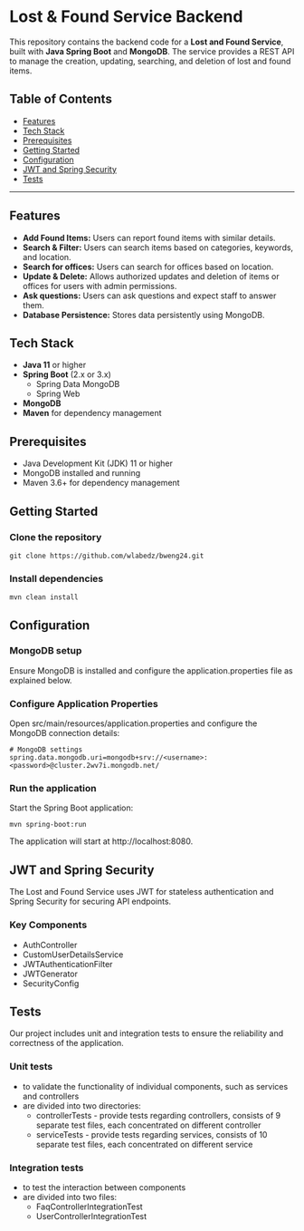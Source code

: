 # Lost & Found Service Backend

This repository contains the backend code for a **Lost and Found Service**, built with **Java Spring Boot** and **MongoDB**. The service provides a REST API to manage the creation, updating, searching, and deletion of lost and found items.

## Table of Contents
- [Features](#features)
- [Tech Stack](#tech-stack)
- [Prerequisites](#prerequisites)
- [Getting Started](#getting-started)
- [Configuration](#configuration)
- [JWT and Spring Security](#jwt-and-spring-security)
- [Tests](#tests)

---

## Features
- **Add Found Items:** Users can report found items with similar details.
- **Search & Filter:** Users can search items based on categories, keywords, and location.
- **Search for offices:** Users can search for offices based on location.
- **Update & Delete:** Allows authorized updates and deletion of items or offices for users with admin permissions.
- **Ask questions:** Users can ask questions and expect staff to answer them.
- **Database Persistence:** Stores data persistently using MongoDB.

## Tech Stack
- **Java 11** or higher
- **Spring Boot** (2.x or 3.x)
  - Spring Data MongoDB
  - Spring Web
- **MongoDB**
- **Maven** for dependency management

## Prerequisites
- Java Development Kit (JDK) 11 or higher
- MongoDB installed and running
- Maven 3.6+ for dependency management

## Getting Started

### Clone the repository
```
git clone https://github.com/wlabedz/bweng24.git
```

### Install dependencies
```
mvn clean install
```

## Configuration

### MongoDB setup
Ensure MongoDB is installed and configure the application.properties file as explained below.

### Configure Application Properties
Open src/main/resources/application.properties and configure the MongoDB connection details:

```
# MongoDB settings
spring.data.mongodb.uri=mongodb+srv://<username>:<password>@cluster.2wv7i.mongodb.net/

```

### Run the application
Start the Spring Boot application:
```
mvn spring-boot:run
```
The application will start at http://localhost:8080.

## JWT and Spring Security
The Lost and Found Service uses JWT for stateless authentication and Spring Security for securing API endpoints.

### Key Components
 - AuthController
 - CustomUserDetailsService
 - JWTAuthenticationFilter
 - JWTGenerator
 - SecurityConfig


## Tests
Our project includes unit and integration tests to ensure the reliability and correctness of the application.

### Unit tests
  - to validate the functionality of individual components, such as services and controllers
  - are divided into two directories: 
    - controllerTests - provide tests regarding controllers, consists of 9 separate test files, each concentrated on different controller
    - serviceTests - provide tests regarding services, consists of 10 separate test files, each concentrated on different service

### Integration tests
  - to test the interaction between components
  - are divided into two files:
    - FaqControllerIntegrationTest
    - UserControllerIntegrationTest
      
